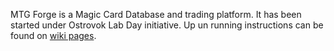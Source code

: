 MTG Forge is a Magic Card Database and trading platform. It has been started under Ostrovok Lab Day initiative. Up un running instructions can be found on [wiki pages](/satyrius/mtgforge/wiki).
